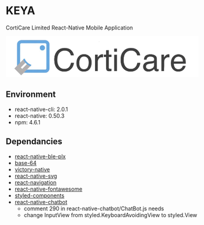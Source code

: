 # KEYA
CortiCare Limited React-Native Mobile Application 


<p align="center">
  <img alt="react-native KEYA" src="img/Logo_alpha.png" />
</p>


## Environment
  - react-native-cli: 2.0.1
  - react-native: 0.50.3
  - npm: 4.6.1
 

## Dependancies
  - [react-native-ble-plx](https://github.com/Polidea/react-native-ble-plx)
  - [base-64](https://www.npmjs.com/package/base-64)
  - [victory-native](https://github.com/FormidableLabs/victory-native)
  - [react-native-svg](https://github.com/react-native-community/react-native-svg)
  - [react-navigation](https://reactnavigation.org/docs/intro/quick-start)
  - [react-native-fontawesome](https://github.com/entria/react-native-fontawesome)
  - [styled-components](https://www.styled-components.com/docs/basics#react-native)
  - [react-native-chatbot](https://www.npmjs.com/package/react-native-chatbot)
    - comment 290 in react-native-chatbot/ChatBot.js needs
    - change InputView from styled.KeyboardAvoidingView to styled.View
  
